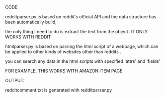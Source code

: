 CODE:


redditparser.py is based on reddit's official API and the data structure has been automatically build, 

the only thing I need to do is extract the text from the object. IT ONLY WORKS WITH REDDIT 


htmlparser.py is based on parsing the html script of a webpage, which can be applied to other kinds of websites other than reddits . 

you can search any data in the html scripts with specified 'attrs' and 'fields'

FOR EXAMPLE, THIS WORKS WITH AMAZON ITEM PAGE



OUTPUT:

redditcomment.txt is generated with redditparser.py
